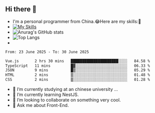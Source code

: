 ## Hi there 👋
- I'm a personal programmer from China.😂Here are my skills:🤔
- [![My Skills](https://skillicons.dev/icons?i=js,html,css,vue,typescript,java,golang)](https://skillicons.dev)
- ![Anurag's GitHub stats](https://github-readme-stats.vercel.app/api?username=FluffyChi-Xing&count_private=true&show_icons=true&theme=radical)
- ![Top Langs](https://github-readme-stats.vercel.app/api/top-langs/?username=FluffyChi-Xing)
- <!--START_SECTION:waka-->

```txt
From: 23 June 2025 - To: 30 June 2025

Vue.js       2 hrs 30 mins   █████████████████████░░░░   84.58 %
TypeScript   11 mins         █▓░░░░░░░░░░░░░░░░░░░░░░░   06.33 %
JSON         9 mins          █▒░░░░░░░░░░░░░░░░░░░░░░░   05.29 %
HTML         2 mins          ▒░░░░░░░░░░░░░░░░░░░░░░░░   01.48 %
CSS          2 mins          ▒░░░░░░░░░░░░░░░░░░░░░░░░   01.28 %
```

<!--END_SECTION:waka-->
- 🔭 I’m currently studying at an chinese university ...
- 🌱 I’m currently learning NestJS.
- 👯 I’m looking to collaborate on something very cool.
- 💬 Ask me about Front-End.
